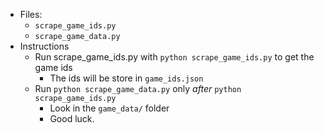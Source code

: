 - Files:
    - `scrape_game_ids.py`
    - `scrape_game_data.py`
- Instructions
    - Run scrape_game_ids.py with `python scrape_game_ids.py` to get the game ids
        - The ids will be store in `game_ids.json`
    - Run `python scrape_game_data.py` only *after* `python scrape_game_ids.py`
        - Look in the `game_data/` folder
        - Good luck.